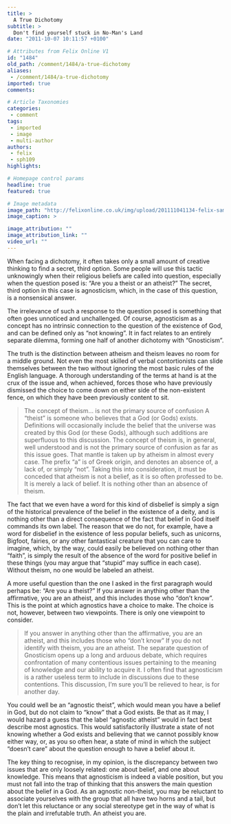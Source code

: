 ```yaml
---
title: >
  A True Dichotomy
subtitle: >
  Don't find yourself stuck in No-Man's Land
date: "2011-10-07 10:11:57 +0100"

# Attributes from Felix Online V1
id: "1484"
old_path: /comment/1484/a-true-dichotomy
aliases:
 - /comment/1484/a-true-dichotomy
imported: true
comments:

# Article Taxonomies
categories:
 - comment
tags:
 - imported
 - image
 - multi-author
authors:
 - felix
 - sph109
highlights:

# Homepage control params
headline: true
featured: true

# Image metadata
image_path: "http://felixonline.co.uk/img/upload/201111041134-felix-sam-horti-new.jpg"
image_caption: >

image_attribution: ""
image_attribution_link: ""
video_url: ""
---
```


When facing a dichotomy, it often takes only a small amount of creative thinking to find a secret, third option. Some people will use this tactic unknowingly when their religious beliefs are called into question, especially when the question posed is: “Are you a theist or an atheist?” The secret, third option in this case is agnosticism, which, in the case of this question, is a nonsensical answer.

The irrelevance of such a response to the question posed is something that often goes unnoticed and unchallenged. Of course, agnosticism as a concept has no intrinsic connection to the question of the existence of God, and can be defined only as “not knowing”. It in fact relates to an entirely separate dilemma, forming one half of another dichotomy with “Gnosticism”.

The truth is the distinction between atheism and theism leaves no room for a middle ground. Not even the most skilled of verbal contortionists can slide themselves between the two without ignoring the most basic rules of the English language. A thorough understanding of the terms at hand is at the crux of the issue and, when achieved, forces those who have previously dismissed the choice to come down on either side of the non-existent fence, on which they have been previously content to sit.
> The concept of theism... is not the primary source of confusion
A “theist” is someone who believes that a God (or Gods) exists. Definitions will occasionally include the belief that the universe was created by this God (or these Gods), although such additions are superfluous to this discussion. The concept of theism is, in general, well understood and is not the primary source of confusion as far as this issue goes. That mantle is taken up by atheism in almost every case. The prefix “a” is of Greek origin, and denotes an absence of, a lack of, or simply “not”. Taking this into consideration, it must be conceded that atheism is not a belief, as it is so often professed to be. It is merely a lack of belief. It is nothing other than an absence of theism.

The fact that we even have a word for this kind of disbelief is simply a sign of the historical prevalence of the belief in the existence of a deity, and is nothing other than a direct consequence of the fact that belief in God itself commands its own label. The reason that we do not, for example, have a word for disbelief in the existence of less popular beliefs, such as unicorns, Bigfoot, fairies, or any other fantastical creature that you can care to imagine, which, by the way, could easily be believed on nothing other than “faith”, is simply the result of the absence of the word for positive belief in these things (you may argue that “stupid” may suffice in each case). Without theism, no one would be labeled an atheist.

A more useful question than the one I asked in the first paragraph would perhaps be: “Are you a theist?” If you answer in anything other than the affirmative, you are an atheist, and this includes those who “don’t know”. This is the point at which agnostics have a choice to make. The choice is not, however, between two viewpoints. There is only one viewpoint to consider.
> If you answer in anything other than the affirmative, you are an atheist, and this includes those who “don’t know”
If you do not identify with theism, you are an atheist. The separate question of Gnosticism opens up a long and arduous debate, which requires confrontation of many contentious issues pertaining to the meaning of knowledge and our ability to acquire it. I often find that agnosticism is a rather useless term to include in discussions due to these contentions. This discussion, I’m sure you’ll be relieved to hear, is for another day.

You could well be an “agnostic theist”, which would mean you have a belief in God, but do not claim to “know” that a God exists. Be that as it may, I would hazard a guess that the label “agnostic atheist” would in fact best describe most agnostics. This would satisfactorily illustrate a state of not knowing whether a God exists and believing that we cannot possibly know either way, or, as you so often hear, a state of mind in which the subject “doesn’t care” about the question enough to have a belief about it.

The key thing to recognise, in my opinion, is the discrepancy between two issues that are only loosely related: one about belief, and one about knowledge. This means that agnosticism is indeed a viable position, but you must not fall into the trap of thinking that this answers the main question about the belief in a God. As an agnostic non-theist, you may be reluctant to associate yourselves with the group that all have two horns and a tail, but don’t let this reluctance or any social stereotype get in the way of what is the plain and irrefutable truth. An atheist you are.
